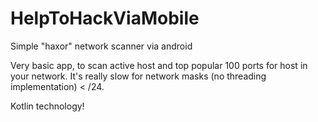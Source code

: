 # HelpToHackViaMobile
Simple "haxor" network scanner via android

Very basic app, to scan active host and top popular 100 ports for host in your network. It's really slow for network masks (no threading implementation) < /24.

Kotlin technology!

